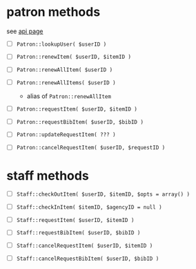 # patron methods
see [api page](http://www.oclc.org/developer/develop/web-services/wms-ncip-service/patron-profile.en.html)

-[ ] `Patron::lookupUser( $userID )`

-[ ] `Patron::renewItem( $userID, $itemID )`

-[ ] `Patron::renewAllItem( $userID )`

-[ ] `Patron::renewAllItems( $userID )`
    - alias of `Patron::renewAllItem`

-[ ] `Patron::requestItem( $userID, $itemID )`

-[ ] `Patron::requestBibItem( $userID, $bibID )`

-[ ] `Patron::updateRequestItem( ??? )`

-[ ] `Patron::cancelRequestItem( $userID, $requestID )`

# staff methods

-[ ] `Staff::checkOutItem( $userID, $itemID, $opts = array() )`

-[ ] `Staff::checkInItem( $itemID, $agencyID = null )`

-[ ] `Staff::requestItem( $userID, $itemID )`

-[ ] `Staff::requestBibItem( $userID, $bibID )`

-[ ] `Staff::cancelRequestItem( $userID, $itemID )`

-[ ] `Staff::cancelRequestBibItem( $userID, $bibID )`

```php


```